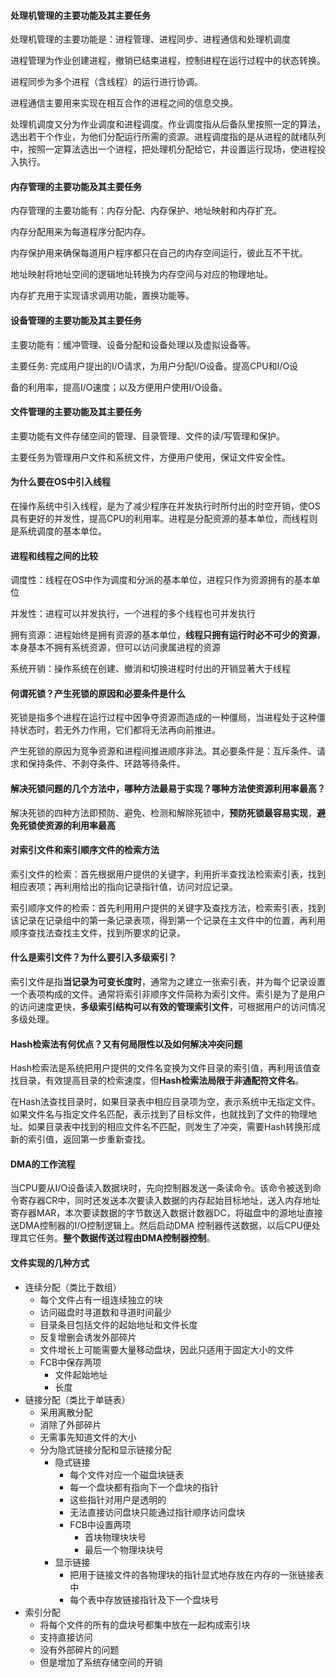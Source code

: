 #### 处理机管理的主要功能及其主要任务

处理机管理的主要功能是：进程管理、进程同步、进程通信和处理机调度

进程管理为作业创建进程，撤销已结束进程，控制进程在运行过程中的状态转换。

进程同步为多个进程（含线程）的运行进行协调。

进程通信主要用来实现在相互合作的进程之间的信息交换。

处理机调度又分为作业调度和进程调度。作业调度指从后备队里按照一定的算法，选出若干个作业，为他们分配运行所需的资源。进程调度指的是从进程的就绪队列中，按照一定算法选出一个进程，把处理机分配给它，并设置运行现场，使进程投入执行。

#### 内存管理的主要功能及其主要任务

内存管理的主要功能有：内存分配、内存保护、地址映射和内存扩充。

内存分配用来为每道程序分配内存。

内存保护用来确保每道用户程序都只在自己的内存空间运行，彼此互不干扰。

地址映射将地址空间的逻辑地址转换为内存空间与对应的物理地址。

内存扩充用于实现请求调用功能，置换功能等。

#### 设备管理的主要功能及其主要任务

主要功能有：缓冲管理、设备分配和设备处理以及虚拟设备等。

主要任务: 完成用户提出的I/O请求，为用户分配I/O设备。提高CPU和I/O设

备的利用率，提高I/O速度；以及方便用户使用I/O设备。

#### 文件管理的主要功能及其主要任务

主要功能有文件存储空间的管理、目录管理、文件的读/写管理和保护。

主要任务为管理用户文件和系统文件，方便用户使用，保证文件安全性。

#### 为什么要在OS中引入线程

在操作系统中引入线程，是为了减少程序在并发执行时所付出的时空开销，使OS具有更好的并发性，提高CPU的利用率。进程是分配资源的基本单位，而线程则是系统调度的基本单位。

#### 进程和线程之间的比较

调度性：线程在OS中作为调度和分派的基本单位，进程只作为资源拥有的基本单位

并发性：进程可以并发执行，一个进程的多个线程也可并发执行

拥有资源：进程始终是拥有资源的基本单位，**线程只拥有运行时必不可少的资源**，本身基本不拥有系统资源，但可以访问隶属进程的资源

系统开销：操作系统在创建、撤消和切换进程时付出的开销显著大于线程

#### 何谓死锁？产生死锁的原因和必要条件是什么

死锁是指多个进程在运行过程中因争夺资源而造成的一种僵局，当进程处于这种僵持状态时，若无外力作用，它们都将无法再向前推进。

产生死锁的原因为竞争资源和进程间推进顺序非法。其必要条件是：互斥条件、请求和保持条件、不剥夺条件、环路等待条件。

#### 解决死锁问题的几个方法中，哪种方法最易于实现？哪种方法使资源利用率最高？

解决死锁的四种方法即预防、避免、检测和解除死锁中，**预防死锁最容易实现**，**避免死锁使资源的利用率最高**

#### 对索引文件和索引顺序文件的检索方法

索引文件的检索：首先根据用户提供的关键字，利用折半查找法检索索引表，找到相应表项；再利用给出的指向记录指针值，访问对应记录。

索引顺序文件的检索：首先利用用户提供的关键字及查找方法，检索索引表，找到该记录在记录组中的第一条记录表项，得到第一个记录在主文件中的位置，再利用顺序查找法查找主文件，找到所要求的记录。

#### 什么是索引文件？为什么要引入多级索引？

索引文件是指**当记录为可变长度时**，通常为之建立一张索引表，并为每个记录设置一个表项构成的文件。通常将索引非顺序文件简称为索引文件。索引是为了是用户的访问速度更快，**多级索引结构可以有效的管理索引文件**，可根据用户的访问情况多级处理。

#### Hash检索法有何优点？又有何局限性以及如何解决冲突问题

Hash检索法是系统把用户提供的文件名变换为文件目录的索引值，再利用该值查找目录，有效提高目录的检索速度，但**Hash检索法局限于非通配符文件名**。

在Hash法查找目录时，如果目录表中相应目录项为空，表示系统中无指定文件。如果文件名与指定文件名匹配，表示找到了目标文件，也就找到了文件的物理地址。如果目录表中找到的相应文件名不匹配，则发生了冲突，需要Hash转换形成新的索引值，返回第一步重新查找。

#### DMA的工作流程
当CPU要从I/O设备读入数据块时，先向控制器发送一条读命令。该命令被送到命令寄存器CR中，同时还发送本次要读入数据的内存起始目标地址，送入内存地址寄存器MAR，本次要读数据的字节数送入数据计数器DC，将磁盘中的源地址直接送DMA控制器的I/O控制逻辑上。然后启动DMA 控制器传送数据，以后CPU便处理其它任务。**整个数据传送过程由DMA控制器控制**。

#### 文件实现的几种方式

* 连续分配（类比于数组）
  * 每个文件占有一组连续独立的块
  * 访问磁盘时寻道数和寻道时间最少
  * 目录条目包括文件的起始地址和文件长度
  * 反复增删会诱发外部碎片
  * 文件增长上可能需要大量移动盘块，因此只适用于固定大小的文件
  * FCB中保存两项
    * 文件起始地址
    * 长度
* 链接分配（类比于单链表）
  * 采用离散分配
  * 消除了外部碎片
  * 无需事先知道文件的大小
  * 分为隐式链接分配和显示链接分配
    * 隐式链接
      * 每个文件对应一个磁盘块链表
      * 每一个盘块都有指向下一个盘块的指针
      * 这些指针对用户是透明的
      * 无法直接访问盘块只能通过指针顺序访问盘块
      * FCB中设置两项
        * 首块物理块块号
        * 最后一个物理块块号
    * 显示链接
      * 把用于链接文件的各物理块的指针显式地存放在内存的一张链接表中
      * 每个表中存放链接指针及下一个盘块号
* 索引分配
  * 将每个文件的所有的盘块号都集中放在一起构成索引块
  * 支持直接访问
  * 没有外部碎片的问题
  * 但是增加了系统存储空间的开销